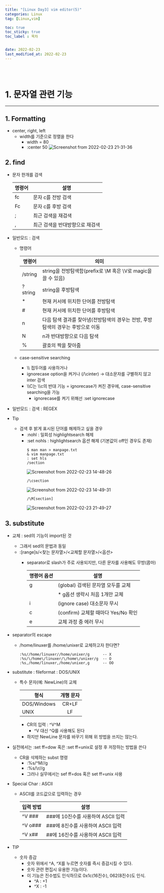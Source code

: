 ```yaml
---
title: "[Linux Day3] vim editor(5)"
categories: Linux
tag: [Linux,vim]

toc: true
toc_sticky: true
toc_label : 목차


date: 2022-02-23
last_modified_at: 2022-02-23
---
```

<br>
<br>

# 1. 문자열 관련 기능
---
## 1. Formatting
* center, right, left
    - width를 기준으로 정렬을 한다
        + width = 80
        + :center 50 
            ![Screenshot from 2022-02-23 21-31-36](https://user-images.githubusercontent.com/58837749/155320005-22989800-9413-42ff-af5f-1fbabc036183.png)

## 2. find
* 문자 한개를 검색

    |명령어|설명|
    |---|---|
    |fc|문자 c를 전방 검색|
    |Fc|문자 c를 후방 검색|
    |;|최근 검색을 재검색|
    |,|최근 검색을 반대방향으로 재검색|

* 일반모드 : 검색
    - 명령어

        |명령어|의미|
        |---|---|
        |/string|string을 전방탐색함(prefix로 \M 혹은 \V로 magic을 끌 수 있음)|
        |?string|string을 후방탐색|
        |*|현재 커서에 위치한 단어를 전방탐색|
        |#|현재 커서에 위치한 단어를 후방탐색|
        |n|다음 탐색 결과를 찾아냄(전방탐색의 경우는 전방, 후방탐색의 경우는 후방으로 이동|
        |N|n과 반대방향으로 다음 탐색|
        |%|괄호의 짝을 찾아줌|

    - case-sensitive searching
        + \\\ 접두어를 사용하거나
        + ignorecase option을 켜거나 (/\cinter) → 대소문자를 구별하지 않고 inter 검색
        + \\\C는 \\\c의 반대 기능 = ignorecase가 켜진 경우에, case-sensitive searching을 가능
            * ignorecase를 켜기 위해선 :set ignorecase

* 일반모드 : 검색 : REGEX
* Tip
    - 검색 후 밝게 표시된 단어를 해제하고 싶을 경우
        + :nohl : 일회성 highlightsearch 해제
        + :set nohls : highlightsearch 옵션 해제 (기본값이 off인 경우도 존재)
            ```
            $ man man > manpage.txt
            & vim manpage.txt
            : set hls
            /section
            ```
            ![Screenshot from 2022-02-23 14-48-26](https://user-images.githubusercontent.com/58837749/155321931-d69e9270-b86a-4b86-817b-49066bde0408.png)
            ```
            /\csection
            ```
            ![Screenshot from 2022-02-23 14-49-31](https://user-images.githubusercontent.com/58837749/155321934-e9efac37-65f0-499a-8b7d-c8d5b2ac00bf.png)
            ```
            /\M[section]
            ```
            ![Screenshot from 2022-02-23 21-49-27](https://user-images.githubusercontent.com/58837749/155322619-8e6ffda8-38a0-4e4d-96dd-e4eba2252bab.png)


## 3. substitute
* 교체 : sed의 기능이 import된 것
    - 그래서 sed의 문법과 동일
    - :\[range]s/<찾는 문자열>/<교체할 문자열>/<옵션>
        + separator로 slash가 주로 사용되지만, 다른 문자를 사용해도 무방(콤마)

            |명령어 옵션|설명|
            |---|---|
            |g|\(global) 검색된 문자열 모두를 교체|
            ||* g옵션 생략시 처음 1개만 교체|
            |i|\(ignore case) 대소문자 무시|
            |c|\(confirm) 교체할 때마다 Yes/No 확인|
            |e|교체 과정 중 에러 무시|

* separator의 escape
    - /home/linuxer를 /home/unixer로 교체하고자 한다면?

        ```
        :%s//home/linuxer//home/unixer/g      -- X
        :%s/\/home\/linuxer/\/home\/unixer/g  -- O
        :%s,/home/linuxer,/home/unixer,g      -- OO
        ```
* substitute : fileformat : DOS/UNIX
    - 특수 문자(예: NewLine)의 교체

        |형식|개행 문자|
        |---|:---:|
        |DOS/Windows|CR+LF|
        |UNIX|LF|

        + CR의 입력 : ^V^M
            * ^V 대신 ^Q를 사용해도 된다 
        + 하지만 NewLine 문자를 바꾸기 위해 위 방법을 쓰지는 않는다.
* 실전에서는 :set ff=dow 혹은 :set ff=unix로 설정 후 저장하는 방법을 쓴다 
    - CR을 삭제하는 subst 명령
        + :%s/^M//g
        + :%s/\r//g
        + 그러나 실무에서는 sef ff=dos 혹은 set ff=unix 사용
* Special Char : ASCII
    - ASCII를 코드값으로 입력하는 경우

        |입력 방법|설명|
        |---|---|
        |^V ###|###에 10진수를 사용하여 ASCII 입력|
        |^V o###|###에 8진수를 사용하여 ASCII 입력|
        |^V x##|##에 16진수를 사용하여 ASCII 입력|

* TIP
    - 숫자 증감
        + 숫자 위에서 ^A, ^X를 누르면 숫자를 즉시 증감시킬 수 있다. 
        + 숫자 관련 편집시 유용한 기능이다. 
        + 이 기능은 진수법도 인식하므로 0x1c(16진수), 062(8진수)도 인식.
            * ^A : +1
            * ^X : -1 
